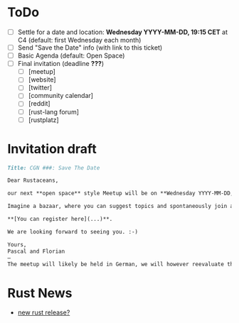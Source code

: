 # ToDo

- [ ] Settle for a date and location: **Wednesday YYYY-MM-DD, 19:15 CET** at C4 (default: first Wednesday each month)
- [ ] Send "Save the Date" info (with link to this ticket)
- [ ] Basic Agenda (default: Open Space)
- [ ] Final invitation (deadline **???**)
  - [ ] [meetup]
  - [ ] [website]
  - [ ] [twitter]
  - [ ] [community calendar]
  - [ ] [reddit]
  - [ ] [rust-lang forum]
  - [ ] [rustplatz]

# Invitation draft

```markdown
Title: CGN ###: Save The Date

Dear Rustaceans,

our next **open space** style Meetup will be on **Wednesday YYYY-MM-DD, 19:15 CET**.

Imagine a bazaar, where you can suggest topics and spontaneously join any discussion you find interesting. It all depends on your interests. You can enjoy some drinks, meet nice people and discuss about Rust.

**[You can register here](...)**.

We are looking forward to seeing you. :-)

Yours,
Pascal and Florian
―  
The meetup will likely be held in German, we will however reevaluate this at the beginning of the evening and may switch to English if needed.
```
# Rust News
- [new rust release?](https://github.com/rust-lang/rust/blob/stable/RELEASES.md)

